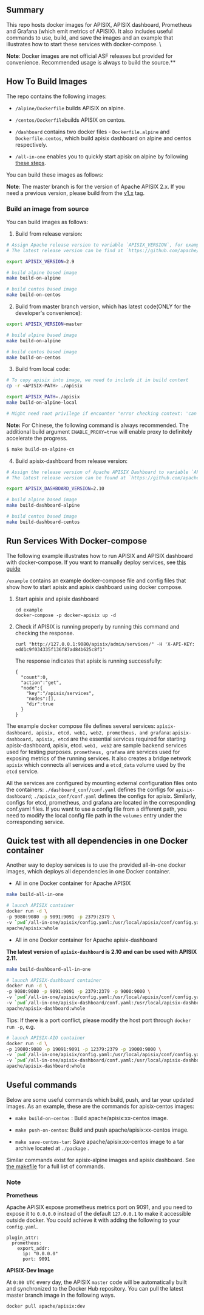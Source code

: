 ## Summary
This repo hosts docker images for APISIX, APISIX dashboard, Prometheus and Grafana (which emit metrics of APISIX). It also includes useful commands to use, build, and save the images and an example that illustrates how to start these services with docker-compose. \

**Note**: Docker images are not official ASF releases but provided for convenience. Recommended usage is always to build the source.**

## How To Build Images

The repo contains the following images:

- `/alpine/Dockerfile` builds APISIX on alpine.

- `/centos/Dockerfile`builds APISIX on centos.

- `/dashboard` contains two docker files - `Dockerfile.alpine` and `Dockerfile.centos`, which build apisix dashboard on alpine and centos respectively.

- `/all-in-one` enables you to quickly start apisix on alpine by following [these steps](https://github.com/apache/apisix-docker#quick-test-with-all-dependencies-in-one-docker-container).

You can build these images as follows:

**Note**: The master branch is for the version of Apache APISIX 2.x. If you need a previous version, please build from the [v1.x](https://github.com/apache/apisix-docker/releases/tag/v1.x) tag.

### Build an image from source

You can build images as follows:

1. Build from release version:
```sh
# Assign Apache release version to variable `APISIX_VERSION`, for example: 2.9.
# The latest release version can be find at `https://github.com/apache/apisix/releases`

export APISIX_VERSION=2.9

# build alpine based image
make build-on-alpine

# build centos based image
make build-on-centos
```

2. Build from master branch version, which has latest code(ONLY for the developer's convenience):
```sh
export APISIX_VERSION=master

# build alpine based image
make build-on-alpine

# build centos based image
make build-on-centos
```

3. Build from local code:
```sh
# To copy apisix into image, we need to include it in build context
cp -r <APISIX-PATH> ./apisix

export APISIX_PATH=./apisix
make build-on-alpine-local

# Might need root privilege if encounter "error checking context: 'can't start'"
```

**Note:** For Chinese, the following command is always recommended. The additional build argument `ENABLE_PROXY=true` will enable proxy to definitely accelerate the progress.

```sh
$ make build-on-alpine-cn
```

4. Build apisix-dashboard from release version:

```sh
# Assign the release version of Apache APISIX Dashboard to variable `APISIX_DASHBOARD_VERSION`, for example: 2.10.
# The latest release version can be found at `https://github.com/apache/apisix-dashboard/releases`

export APISIX_DASHBOARD_VERSION=2.10

# build alpine based image
make build-dashboard-alpine

# build centos based image
make build-dashboard-centos
```

## Run Services With Docker-compose

The following example illustrates how to run APISIX and APISIX dashboard with docker-compose. If you want to manually deploy services, see [this guide](https://github.com/apache/apisix-docker/blob/master/docs/en/latest/manual.md)

`/example` contains an example docker-compose file and config files that show how to start apisix and apisix dashboard using docker compose.
1. Start apisix and apisix dashboard
    ```
    cd example
    docker-compose -p docker-apisix up -d
    ```
 
2. Check if APISIX is running properly by running this command and checking the response.
    ```
    curl "http://127.0.0.1:9080/apisix/admin/services/" -H 'X-API-KEY: edd1c9f034335f136f87ad84b625c8f1'
    ```
     The response indicates that apisix is running successfully:
    ```
    {
      "count":0,
      "action":"get",
      "node":{
        "key":"/apisix/services",
        "nodes":[],
        "dir":true
      }
    }
    ```
 
The example docker compose file defines several services: `apisix-dashboard, apisix, etcd, web1, web2, prometheus, and grafana`:
`apisix-dashboard, apisix, etcd` are the essential services required for starting apisix-dashboard, apisix, etcd.
`web1, web2` are sample backend services used for testing purposes.
`prometheus, grafana` are services used for exposing metrics of the running services.
 It also creates a bridge network `apisix` which connects all services and a `etcd_data` volume used by the `etcd` service. 

All the services are configured by mounting external configuration files onto the containers: `./dashboard_conf/conf.yaml` defines the configs for `apisix-dashboard`; `./apisix_conf/conf.yaml` defines the configs for apisix. Similarly, configs for etcd, prometheus, and grafana are located in the corresponding conf.yaml files. If you want to use a config file from a different path, you need to modify the local config file path in the `volumes` entry under the corresponding service.

## Quick test with all dependencies in one Docker container
Another way to deploy services is to use the provided all-in-one docker images, which deploys all dependencies in one Docker container. 

* All in one Docker container for Apache APISIX

```sh
make build-all-in-one

# launch APISIX container
docker run -d \
-p 9080:9080 -p 9091:9091 -p 2379:2379 \
-v `pwd`/all-in-one/apisix/config.yaml:/usr/local/apisix/conf/config.yaml \
apache/apisix:whole
```

* All in one Docker container for Apache apisix-dashboard

**The latest version of `apisix-dashboard` is 2.10 and can be used with APISIX 2.11.**

```sh
make build-dashboard-all-in-one

# launch APISIX-dashboard container
docker run -d \
-p 9080:9080 -p 9091:9091 -p 2379:2379 -p 9000:9000 \
-v `pwd`/all-in-one/apisix/config.yaml:/usr/local/apisix/conf/config.yaml \
-v `pwd`/all-in-one/apisix-dashboard/conf.yaml:/usr/local/apisix-dashboard/conf/conf.yaml \
apache/apisix-dashboard:whole
```

Tips: If there is a port conflict, please modify the host port through `docker run -p`, e.g.

```sh
# launch APISIX-AIO container
docker run -d \
-p 19080:9080 -p 19091:9091 -p 12379:2379 -p 19000:9000 \
-v `pwd`/all-in-one/apisix/config.yaml:/usr/local/apisix/conf/config.yaml \
-v `pwd`/all-in-one/apisix-dashboard/conf.yaml:/usr/local/apisix-dashboard/conf/conf.yaml \
apache/apisix-dashboard:whole
```
## Useful commands

Below are some useful commands which build, push, and tar your updated images.
As an example, these are the commands for apisix-centos images:

-   ```make build-on-centos``` : Build apache/apisix:xx-centos image. 

-   ```make push-on-centos```: Build and push apache/apisix:xx-centos image.

-  ```make save-centos-tar```:  Save apache/apisix:xx-centos image to a tar archive located at ```./package``` . 

Similar commands exist for apisix-alpine images and apisix dashboard. See [the makefile](https://github.com/apache/apisix-docker/blob/master/Makefile) for a full list of commands. 

### Note

**Prometheus**

Apache APISIX expose prometheus metrics port on 9091, and you need to expose it to `0.0.0.0` instead of the default `127.0.0.1` to make it accessible outside docker. You could achieve it with adding the following to your `config.yaml`.

```shell
plugin_attr:
  prometheus:
    export_addr:
      ip: "0.0.0.0"
      port: 9091
```

**APISIX-Dev Image**

At `0:00 UTC` every day, the APISIX `master` code will be automatically built and synchronized to the Docker Hub repository. You can pull the latest master branch image in the following ways.

```bash
docker pull apache/apisix:dev
```
